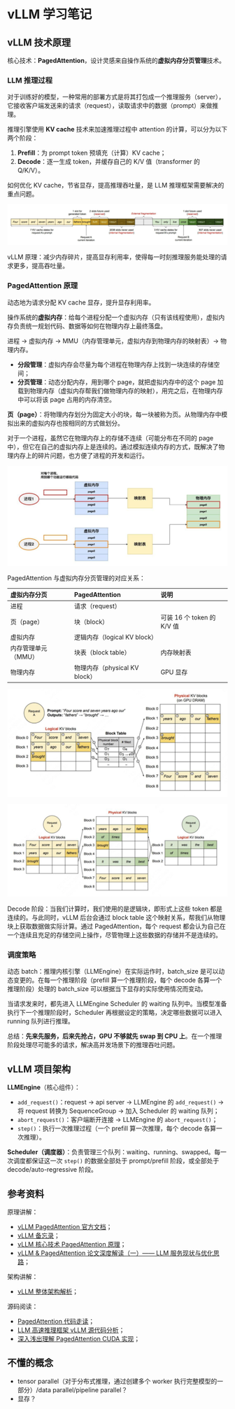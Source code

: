 # vLLM 学习笔记

## vLLM 技术原理

核心技术：**PagedAttention**，设计灵感来自操作系统的**虚拟内存分页管理**技术。

### LLM 推理过程

对于训练好的模型，一种常用的部署方式是将其打包成一个推理服务（server），它接收客户端发送来的请求（request），读取请求中的数据（prompt）来做推理。

推理引擎使用 **KV cache** 技术来加速推理过程中 attention 的计算，可以分为以下两个阶段：

1. **Prefill**：为 prompt token 预填充（计算）KV cache；
2. **Decode**：逐一生成 token，并缓存自己的 K/V 值（transformer 的 Q/K/V）。

如何优化 KV cache，节省显存，提高推理吞吐量，是 LLM 推理框架需要解决的重点问题。

![内存碎片](./images/iShot_2024-10-28_14.59.13.png)

vLLM 原理：减少内存碎片，提高显存利用率，使得每一时刻推理服务能处理的请求更多，提高吞吐量。

### PagedAttention 原理

动态地为请求分配 KV cache 显存，提升显存利用率。

操作系统的**虚拟内存**：给每个进程分配一个虚拟内存（只有该线程使用），虚拟内存负责统一规划代码、数据等如何在物理内存上最终落盘。

进程 -> 虚拟内存 -> MMU（内存管理单元，虚拟内存到物理内存的映射表）-> 物理内存。

- **分段管理**：虚拟内存会尽量为每个进程在物理内存上找到一块连续的存储空间；
- **分页管理**：动态分配内存，用到哪个 page，就把虚拟内存中的这个 page 加载到物理内存（虚拟内存帮我们做物理内存的映射），用完之后，在物理内存中可以将该 page 占用的内存清空。

**页（page）**：将物理内存划分为固定大小的块，每一块被称为页。从物理内存中模拟出来的虚拟内存也按相同的方式做划分。

对于一个进程，虽然它在物理内存上的存储不连续（可能分布在不同的 page 中），但它在自己的虚拟内存上是连续的。通过模拟连续内存的方式，既解决了物理内存上的碎片问题，也方便了进程的开发和运行。

![分页内存管理](./images/iShot_2024-10-28_15.02.24.png)

PagedAttention 与虚拟内存分页管理的对应关系：

|    虚拟内存分页     |        PagedAttention         |            说明            |
| :------------------ | :---------------------------- | :------------------------- |
| 进程                | 请求（request）               |                            |
| 页（page）          | 块（block）                   | 可装 16 个 token 的 K/V 值 |
| 虚拟内存            | 逻辑内存（logical KV block）  |                            |
| 内存管理单元（MMU） | 块表（block table）           | 内存映射表                 |
| 物理内存            | 物理内存（physical KV block） | GPU 显存                   |

![vllm](./images/iShot_2024-10-28_15.02.58.png)

![vllm2](./images/iShot_2024-10-28_15.03.26.png)

Decode 阶段：当我们计算时，我们使用的是逻辑块，即形式上这些 token 都是连续的。与此同时，vLLM 后台会通过 block table 这个映射关系，帮我们从物理块上获取数据做实际计算。通过 PagedAttention，每个 request 都会认为自己在一个连续且充足的存储空间上操作，尽管物理上这些数据的存储并不是连续的。

### 调度策略

动态 batch：推理内核引擎（LLMEngine）在实际运作时，batch_size 是可以动态变更的。在每一个推理阶段（prefill 算一个推理阶段，每个 decode 各算一个推理阶段）处理的 batch_size 可以根据当下显存的实际使用情况而变动。

当请求发来时，都先进入 LLMEngine Scheduler 的 waiting 队列中。当模型准备执行下一个推理阶段时，Scheduler 再根据设定的策略，决定哪些数据可以进入 running 队列进行推理。

总结：**先来先服务，后来先抢占，GPU 不够就先 swap 到 CPU 上**。在一个推理阶段处理尽可能多的请求，解决高并发场景下的推理吞吐问题。

## vLLM 项目架构

**LLMEngine**（核心组件）：

- `add_request()`：request -> api server -> LLMEngine 的 `add_request()` -> 将 request 转换为 SequenceGroup -> 加入 Scheduler 的 waiting 队列；
- `abort_request()`：客户端断开连接 -> LLMEngine 的 `abort_request()`；
- `step()`：执行一次推理过程（一个 prefill 算一次推理，每个 decode 各算一次推理）。

**Scheduler（调度器）**：负责管理三个队列：waiting、running、swapped。每一次调度都保证这一次 `step()` 的数据全部处于 prompt/prefill 阶段，或全部处于 decode/auto-regressive 阶段。

## 参考资料

原理讲解：

- [<u>vLLM PagedAttention 官方文档</u>](https://docs.vllm.ai/en/stable/dev/kernel/paged_attention.html)；
- [<u>vLLM 备忘录</u>](https://zhuanlan.zhihu.com/p/730817485)；
- [<u>vLLM 核心技术 PagedAttention 原理</u>](https://zhuanlan.zhihu.com/p/691038809)；
- [<u>vLLM & PagedAttention 论文深度解读（一）—— LLM 服务现状与优化思路</u>](https://zhuanlan.zhihu.com/p/656939628)；

架构讲解：

- [<u>vLLM 整体架构解析</u>](https://zhuanlan.zhihu.com/p/691045737)；

源码阅读：

- [<u>PagedAttention 代码走读</u>](https://zhuanlan.zhihu.com/p/668736097)；
- [<u>LLM 高速推理框架 vLLM 源代码分析</u>](https://zhuanlan.zhihu.com/p/641999400)；
- [<u>深入浅出理解 PagedAttention CUDA 实现</u>](https://zhuanlan.zhihu.com/p/673284781)；

## 不懂的概念

- tensor parallel（对于分布式推理，通过创建多个 worker 执行完整模型的一部分）/data parallel/pipeline parallel？
- 显存？
